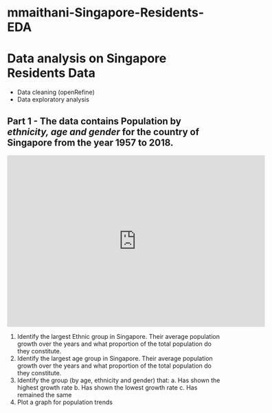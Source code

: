 # mmaithani-Singapore-Residents-EDA
# Data analysis on Singapore Residents Data

*   Data cleaning (openRefine)
*   Data exploratory analysis

## **Part 1** - The data contains Population by *ethnicity, age and gender* for the country of Singapore from the year 1957 to 2018. 

<iframe width="600" height="400" src="https://data.gov.sg/dataset/age-specific-death-rates-annual/resource/0024df14-70c1-47f3-90e1-51e1a2628bf0/view/8515347b-4e97-4645-b7ea-43178c100310" frameBorder="0"> </iframe>

1. Identify the largest Ethnic group in Singapore. Their average population growth over the
years and what proportion of the total population do they constitute.
2. Identify the largest age group in Singapore. Their average population growth over the
years and what proportion of the total population do they constitute.
3. Identify the group (by age, ethnicity and gender) that:
a. Has shown the highest growth rate
b. Has shown the lowest growth rate
c. Has remained the same
4. Plot a graph for population trends
